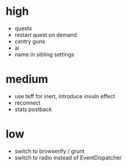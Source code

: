 # high

 * quests
 * restart quest on demand
 * centry guns
 * ai
 * name in sibling settings

# medium

 * use teff for inert, introduce invuln effect
 * reconnect
 * stats postback

# low

 * switch to browserify / grunt
 * switch to radio instead of EventDispatcher

